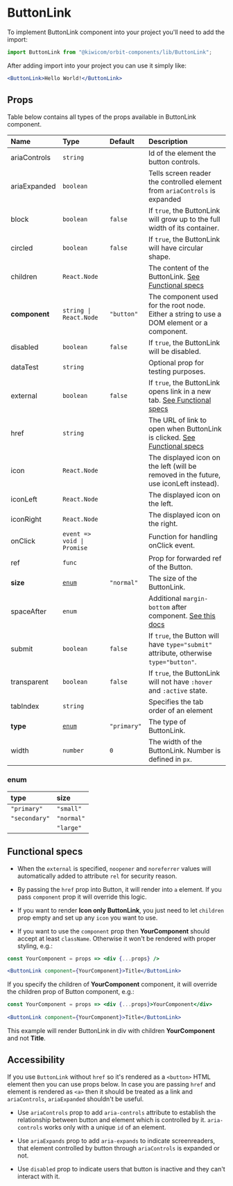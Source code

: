 # ButtonLink
To implement ButtonLink component into your project you'll need to add the import:
```jsx
import ButtonLink from "@kiwicom/orbit-components/lib/ButtonLink";
```
After adding import into your project you can use it simply like:
```jsx
<ButtonLink>Hello World!</ButtonLink>
```
## Props
Table below contains all types of the props available in ButtonLink component.

| Name          | Type                            | Default         | Description                      |
| :------------ | :------------------------------ | :-------------- | :------------------------------- |
| ariaControls  | `string`                        |                 | Id of the element the button controls.
| ariaExpanded  | `boolean`                       |                 | Tells screen reader the controlled element from `ariaControls` is expanded
| block         | `boolean`                       | `false`         | If `true`, the ButtonLink will grow up to the full width of its container.
| circled       | `boolean`                       | `false`         | If `true`, the ButtonLink will have circular shape.
| children      | `React.Node`                    |                 | The content of the ButtonLink. [See Functional specs](#functional-specs)
| **component** | `string \| React.Node`          | `"button"`      | The component used for the root node. Either a string to use a DOM element or a component.
| disabled      | `boolean`                       | `false`         | If `true`, the ButtonLink will be disabled.
| dataTest      | `string`                        |                 | Optional prop for testing purposes.
| external      | `boolean`                       | `false`         | If `true`, the ButtonLink opens link in a new tab. [See Functional specs](#functional-specs)
| href          | `string`                        |                 | The URL of link to open when ButtonLink is clicked. [See Functional specs](#functional-specs)
| icon          | `React.Node`                    |                 | The displayed icon on the left (will be removed in the future, use iconLeft instead).
| iconLeft      | `React.Node`                    |                 | The displayed icon on the left.
| iconRight     | `React.Node`                    |                 | The displayed icon on the right.
| onClick       | `event => void \| Promise`      |                 | Function for handling onClick event.
| ref           | `func`                          |                 | Prop for forwarded ref of the Button.
| **size**      | [`enum`](#enum)                 | `"normal"`      | The size of the ButtonLink.
| spaceAfter    | `enum`                          |                 | Additional `margin-bottom` after component. [See this docs](https://github.com/kiwicom/orbit-components/tree/master/src/common/getSpacingToken)
| submit        | `boolean`                       | `false`         | If `true`, the Button will have `type="submit"` attribute, otherwise `type="button"`.
| transparent   | `boolean`                       | `false`         | If `true`, the ButtonLink will not have `:hover` and `:active` state.
| tabIndex      | `string`                        |                 | Specifies the tab order of an element
| **type**      | [`enum`](#enum)                 | `"primary"`     | The type of ButtonLink.
| width         | `number`                        | `0`             | The width of the ButtonLink. Number is defined in `px`.


### enum

| type          | size       |
| :------------ | :--------- |
| `"primary"`   | `"small"`  |
| `"secondary"` | `"normal"` |
|               | `"large"`  |

## Functional specs
* When the `external` is specified, `noopener` and `noreferrer` values will automatically added to attribute `rel` for security reason.

* By passing the `href` prop into Button, it will render into `a` element. If you pass `component` prop it will override this logic.

* If you want to render **Icon only ButtonLink**, you just need to let `children` prop empty and set up any `icon` you want to use.

* If you want to use the `component` prop then **YourComponent** should accept at least `className`. Otherwise it won't be rendered with proper styling, e.g.:
```jsx
const YourComponent = props => <div {...props} />

<ButtonLink component={YourComponent}>Title</ButtonLink>
```
If you specify the children of **YourComponent** component, it will override the children prop of Button component, e.g.:
```jsx
const YourComponent = props => <div {...props}>YourComponent</div>
 
<ButtonLink component={YourComponent}>Title</ButtonLink>
```
This example will render ButtonLink in div with children **YourComponent** and not **Title**.


## Accessibility
If you use `ButtonLink` without `href` so it's rendered as a `<button>` HTML element then you can use props below. In case you are passing `href` and element is rendered as `<a>` then it should be treated as a link and `ariaControls`, `ariaExpanded` shouldn't be useful. 

* Use `ariaControls` prop to add `aria-controls` attribute to establish the relationship between button and element which is controlled by it. `aria-controls` works only with a unique `id` of an element. 

* Use `ariaExpands` prop to add `aria-expands` to indicate screenreaders, that element controlled by button through `ariaControls` is expanded or not.

* Use `disabled` prop to indicate users that button is inactive and they can't interact with it.